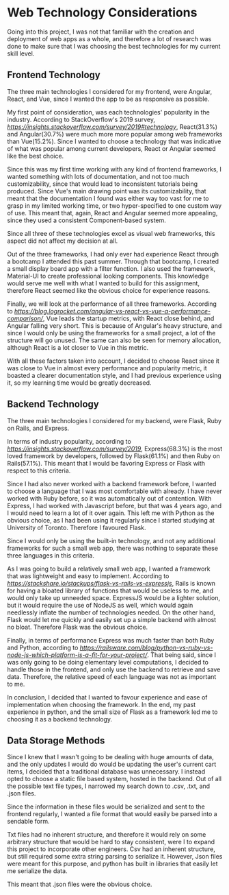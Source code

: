 # **Web Technology Considerations**

Going into this project, I was not that familiar with the creation and deployment of web apps as a whole, and therefore a lot of research was done to make sure that I was choosing the best technologies for my current skill level.

## **Frontend Technology**
The three main technologies I considered for my frontend, were Angular, React, and Vue, since I wanted the app to be as responsive as possible.

My first point of consideration, was each technologies' popularity in the industry. According to StackOverflow's 2019 survey, *https://insights.stackoverflow.com/survey/2019#technology*, React(31.3%) and Angular(30.7%) were much more more popular among web frameworks than Vue(15.2%). Since I wanted to choose a technology that was indicative of what was popular among current developers, React or Angular seemed like the best choice.

Since this was my first time working with any kind of frontend frameworks, I wanted something with lots of documentation, and not too much customizability, since that would lead to inconsistent tutorials being produced. Since Vue's main drawing point was its customizability, that meant that the documentation I found was either way too vast for me to grasp in my limited working time, or two hyper-specified to one custom way of use. This meant that, again, React and Angular seemed more appealing, since they used a consistent Component-based system.

Since all three of these technologies excel as visual web frameworks, this aspect did not affect my decision at all.

Out of the three frameworks, I had only ever had experience React through a bootcamp I attended this past summer. Through that bootcamp, I created a small display board app with a filter function. I also used the framework, Material-UI to create professional looking components. This knowledge would serve me well with what I wanted to build for this assignment, therefore React seemed like the obvious choice for experience reasons.

Finally, we will look at the performance of all three frameworks. According to *https://blog.logrocket.com/angular-vs-react-vs-vue-a-performance-comparison/*, Vue leads the startup metrics, with React close behind, and Angular falling very short. This is because of Angular's heavy structure, and since I would only be using the frameworks for a small project, a lot of the structure will go unused. The same can also be seen for memory allocation, although React is a lot closer to Vue in this metric.

With all these factors taken into account, I decided to choose React since it was close to Vue in almost every performance and popularity metric, it boasted a clearer documentation style, and I had previous experience using it, so my learning time would be greatly decreased.


## **Backend Technology**
The three main technologies I considered for my backend, were Flask, Ruby on Rails, and Express.

In terms of industry popularity, according to *https://insights.stackoverflow.com/survey/2019*, Express(68.3%) is the most loved framework by developers, followed by Flask(61.1%) and then Ruby on Rails(57.1%). This meant that I would be favoring Express or Flask with respect to this criteria.

Since I had also never worked with a backend framework before, I wanted to choose a language that I was most comfortable with already. I have never worked with Ruby before, so it was automatically out of contention. With Express, I had worked with Javascript before, but that was 4 years ago, and I would need to learn a lot of it over again. This left me with Python as the obvious choice, as I had been using it regularly since I started studying at University of Toronto. Therefore I favoured Flask.

Since I would only be using the built-in technology, and not any additional frameworks for such a small web app, there was nothing to separate these three languages in this criteria. 

As I was going to build a relatively small web app, I wanted a framework that was lightweight and easy to implement. According to *https://stackshare.io/stackups/flask-vs-rails-vs-expressjs*, Rails is known for having a bloated library of functions that would be useless to me, and would only take up unneeded space. ExpressJS would be a lighter solution, but it would require the use of NodeJS as well, which would again needlessly inflate the number of technologies needed. On the other hand, Flask would let me quickly and easily set up a simple backend with almost no bloat. Therefore Flask was the obvious choice.

Finally, in terms of performance Express was much faster than both Ruby and Python, according to *https://railsware.com/blog/python-vs-ruby-vs-node-js-which-platform-is-a-fit-for-your-project/*. That being said, since I was only going to be doing elementary level computations, I decided to handle those in the frontend, and only use the backend to retrieve and save data. Therefore, the relative speed of each language was not as important to me.

In conclusion, I decided that I wanted to favour experience and ease of implementation when choosing the framework. In the end, my past experience in python, and the small size of Flask as a framework led me to choosing it as a backend technology.

## **Data Storage Methods**

Since I knew that I wasn't going to be dealing with huge amounts of data, and the only updates I would do would be updating the user's current cart items, I decided that a traditional database was unnecessary. I instead opted to choose a static file based system, hosted in the backend. Out of all the possible text file types, I narrowed my search down to .csv, .txt, and .json files.

Since the information in these files would be serialized and sent to the frontend regularly, I wanted a file format that would easily be parsed into a sendable form.

Txt files had no inherent structure, and therefore it would rely on some arbitrary structure that would be hard to stay consistent, were I to expand this project to incorporate other engineers. Csv had an inherent structure, but still required some extra string parsing to serialize it. However, Json files were meant for this purpose, and python has built in libraries that easily let me serialize the data.

This meant that .json files were the obvious choice.
